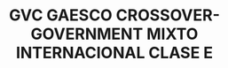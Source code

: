---
layout: fund
title: GVC GAESCO CROSSOVER-GOVERNMENT MIXTO INTERNACIONAL CLASE E
isin: ES0143562090
---